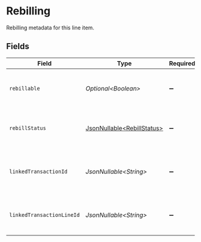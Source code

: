# Rebilling

Rebilling metadata for this line item.


## Fields

| Field                                                                  | Type                                                                   | Required                                                               | Description                                                            | Example                                                                |
| ---------------------------------------------------------------------- | ---------------------------------------------------------------------- | ---------------------------------------------------------------------- | ---------------------------------------------------------------------- | ---------------------------------------------------------------------- |
| `rebillable`                                                           | *Optional\<Boolean>*                                                   | :heavy_minus_sign:                                                     | Whether this line item is eligible for rebilling.                      | true                                                                   |
| `rebillStatus`                                                         | [JsonNullable\<RebillStatus>](../../models/components/RebillStatus.md) | :heavy_minus_sign:                                                     | Status of the rebilling process for this line item.                    | billed                                                                 |
| `linkedTransactionId`                                                  | *JsonNullable\<String>*                                                | :heavy_minus_sign:                                                     | The ID of the transaction this line item was rebilled to.              | txn_abc123                                                             |
| `linkedTransactionLineId`                                              | *JsonNullable\<String>*                                                | :heavy_minus_sign:                                                     | The ID of the line item in the rebilled transaction.                   | line_xyz789                                                            |